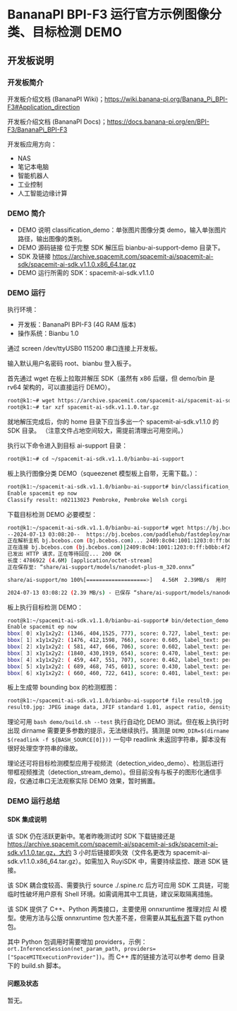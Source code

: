 # BananaPI BPI-F3 运行官方示例图像分类、目标检测 DEMO

## 开发板说明

### 开发板简介

开发板介绍文档 (BananaPI Wiki)；https://wiki.banana-pi.org/Banana_Pi_BPI-F3#Application_direction

开发板介绍文档 (BananaPI Docs)；https://docs.banana-pi.org/en/BPI-F3/BananaPi_BPI-F3

开发板应用方向：
- NAS
- 笔记本电脑
- 智能机器人
- 工业控制
- 人工智能边缘计算

### DEMO 简介

* DEMO 说明
  classification_demo：单张图片图像分类 demo，输入单张图片路径，输出图像的类别。
* DEMO 源码链接
  位于完整 SDK 解压后 bianbu-ai-support-demo 目录下。
* SDK 及链接
  https://archive.spacemit.com/spacemit-ai/spacemit-ai-sdk/spacemit-ai-sdk.v1.1.0.x86_64.tar.gz
* DEMO 运行所需的 SDK：spacemit-ai-sdk.v1.1.0

### DEMO 运行

执行环境：
- 开发板：BananaPI BPI-F3 (4G RAM 版本)
- 操作系统：Bianbu 1.0

通过 screen /dev/ttyUSB0 115200 串口连接上开发板。

输入默认用户名密码 root、bianbu 登入板子。

首先通过 wget 在板上拉取并解压 SDK（虽然有 x86 后缀，但 demo/bin 是 rv64 架构的，可以直接运行 DEMO）。

```sh
root@k1:~# wget https://archive.spacemit.com/spacemit-ai/spacemit-ai-sdk/spacemit-ai-sdk.v1.1.0.x86_64.tar.gz --no-check-certificate
root@k1:~# tar xzf spacemit-ai-sdk.v1.1.0.tar.gz
```

就地解压完成后，你的 home 目录下应当多出一个 spacemit-ai-sdk.v1.1.0 的 SDK 目录。 （注意文件占地空间较大，需提前清理出可用空间。）

执行以下命令进入到目标 ai-support 目录：

```sh
root@k1:~# cd ~/spacemit-ai-sdk.v1.1.0/bianbu-ai-support
```

板上执行图像分类 DEMO（squeezenet 模型板上自带，无需下载。）：

```sh
root@k1:~/spacemit-ai-sdk.v1.1.0/bianbu-ai-support# bin/classification_demo /usr/share/ai-support/models/squeezenet1.1-7.onnx /usr/share/ai-support/models/synset.txt /usr/share/ai-support/imgs/dog.jpg
Enable spacemit ep now
Classify result: n02113023 Pembroke, Pembroke Welsh corgi
```

下载目标检测 DEMO 必要模型：

```sh
root@k1:~/spacemit-ai-sdk.v1.1.0/bianbu-ai-support# wget https://bj.bcebos.com/paddlehub/fastdeploy/nanodet-plus-m_320.onnx -O share/ai-support/models/nanodet-plus-m_320.onnx
--2024-07-13 03:08:20--  https://bj.bcebos.com/paddlehub/fastdeploy/nanodet-plus-m_320.onnxstdeploy/nanodet-plus-m_320.onnx -O share/ai-support/models/nanodet-plus-m_320.onnx
正在解析主机 bj.bcebos.com (bj.bcebos.com)... 2409:8c04:1001:1203:0:ff:b0bb:4f27, 103.211.222.98
正在连接 bj.bcebos.com (bj.bcebos.com)|2409:8c04:1001:1203:0:ff:b0bb:4f27|:443... 已连接。
已发出 HTTP 请求，正在等待回应... 200 OK
长度：4786922 (4.6M) [application/octet-stream]
正在保存至: “share/ai-support/models/nanodet-plus-m_320.onnx”

share/ai-support/mo 100%[===================>]   4.56M  2.39MB/s  用时 1.9s    

2024-07-13 03:08:22 (2.39 MB/s) - 已保存 “share/ai-support/models/nanodet-plus-m_320.onnx” [4786922/4786922])
```

板上执行目标检测 DEMO：

```sh
root@k1:~/spacemit-ai-sdk.v1.1.0/bianbu-ai-support# bin/detection_demo share/ai-support/models/nanodet-plus-m_320.onnx share/ai-support/models/coco.txt share/ai-support/imgs/person.jpg result0.jpg
Enable spacemit ep now
bbox[ 0] x1y1x2y2: (1346, 404,1525, 777), score: 0.727, label_text: person
bbox[ 1] x1y1x2y2: (1476, 412,1598, 766), score: 0.605, label_text: person
bbox[ 2] x1y1x2y2: ( 581, 447, 666, 706), score: 0.602, label_text: person
bbox[ 3] x1y1x2y2: (1840, 430,1919, 654), score: 0.470, label_text: person
bbox[ 4] x1y1x2y2: ( 459, 447, 551, 707), score: 0.462, label_text: person
bbox[ 5] x1y1x2y2: ( 689, 468, 745, 601), score: 0.430, label_text: person
bbox[ 6] x1y1x2y2: ( 660, 460, 722, 641), score: 0.401, label_text: person
```

板上生成带 bounding box 的检测框图：

```sh
root@k1:~/spacemit-ai-sdk.v1.1.0/bianbu-ai-support# file result0.jpg 
result0.jpg: JPEG image data, JFIF standard 1.01, aspect ratio, density 1x1, segment length 16, baseline, precision 8, 1920x1080, components 3
```

理论可用 ```bash demo/build.sh --test``` 执行自动化 DEMO 测试。但在板上执行时出现 dirname 需要更多参数的提示，无法继续执行。猜测是 ```DEMO_DIR=$(dirname $(readlink -f ${BASH_SOURCE[0]}))``` 一句中 readlink 未返回字符串，脚本没有很好处理空字符串的缘故。

理论还可将目标检测模型应用于视频流（detection_video_demo）、检测后进行带框视频推流（detection_stream_demo）。但目前没有与板子的图形化通信手段，仅通过串口无法观察实际 DEMO 效果，暂时搁置。

### DEMO 运行总结

#### SDK 集成说明

该 SDK 仍在活跃更新中。笔者昨晚测试时 SDK 下载链接还是 https://archive.spacemit.com/spacemit-ai/spacemit-ai-sdk/spacemit-ai-sdk.v1.1.0.tar.gz，大约 3 小时后链接即失效（文件名更改为 spacemit-ai-sdk.v1.1.0.x86_64.tar.gz）。如需加入 RuyiSDK 中，需要持续监控、跟进 SDK 链接。

该 SDK 耦合度较高、需要执行 source ./.spine.rc 后方可应用 SDK 工具链，可能临时性破坏用户原有 Shell 环境。如需调用其中工具链，建议采取隔离措施。

该 SDK 提供了 C++、Python 两类接口，主要使用 onnxruntime 推理对应 AI 模型。使用方法与公版 onnxruntime 包大差不差，但需要从其[私有源](https://archive.spacemit.com/spacemit-ai/onnxruntime/)下载 python 包。

其中 Python 包调用时需要增加 providers，示例：```ort.InferenceSession(net_param_path, providers=["SpaceMITExecutionProvider"])```。而 C++ 库的链接方法可以参考 demo 目录下的 build.sh 脚本。

#### 问题及状态

暂无。